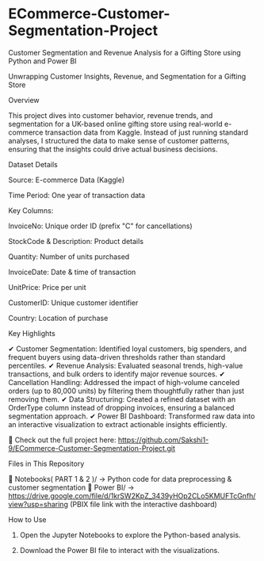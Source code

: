# ECommerce-Customer-Segmentation-Project
Customer Segmentation and Revenue Analysis for a Gifting Store using Python and Power BI

Unwrapping Customer Insights, Revenue, and Segmentation for a Gifting Store

Overview

This project dives into customer behavior, revenue trends, and segmentation for a UK-based online gifting store using real-world e-commerce transaction data from Kaggle. Instead of just running standard analyses, I structured the data to make sense of customer patterns, ensuring that the insights could drive actual business decisions.

Dataset Details

Source: E-commerce Data (Kaggle)

Time Period: One year of transaction data

Key Columns:

InvoiceNo: Unique order ID (prefix "C" for cancellations)

StockCode & Description: Product details

Quantity: Number of units purchased

InvoiceDate: Date & time of transaction

UnitPrice: Price per unit

CustomerID: Unique customer identifier

Country: Location of purchase

Key Highlights

✔ Customer Segmentation: Identified loyal customers, big spenders, and frequent buyers using data-driven thresholds rather than standard percentiles.
✔ Revenue Analysis: Evaluated seasonal trends, high-value transactions, and bulk orders to identify major revenue sources.
✔ Cancellation Handling: Addressed the impact of high-volume canceled orders (up to 80,000 units) by filtering them thoughtfully rather than just removing them.
✔ Data Structuring: Created a refined dataset with an OrderType column instead of dropping invoices, ensuring a balanced segmentation approach.
✔ Power BI Dashboard: Transformed raw data into an interactive visualization to extract actionable insights efficiently.

📌 Check out the full project here: https://github.com/Sakshi1-9/ECommerce-Customer-Segmentation-Project.git

Files in This Repository

📂 Notebooks( PART 1 & 2 )/ → Python code for data preprocessing & customer segmentation
📂 Power BI/ → https://drive.google.com/file/d/1krSW2KpZ_3439yHOp2CLo5KMUFTcGnfh/view?usp=sharing
 (PBIX file link with the interactive dashboard)

How to Use

1. Open the Jupyter Notebooks to explore the Python-based analysis.


2. Download the Power BI file to interact with the visualizations.
